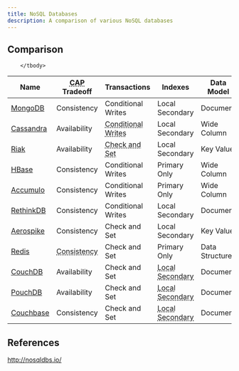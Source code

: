 ```yaml
---
title: NoSQL Databases
description: A comparison of various NoSQL databases
---
```


## Comparison

<table class="table table-bordered table-hover table-condensed" id="data">
        <thead>
          <tr>
            <th class="name">Name</th>
            <th class="cap-tradeoff"><abbr title="Consistency, Availablity, Partition Tolerance">CAP</abbr> Tradeoff</th>
            <th class="transactions">Transactions</th>
            <th class="indexes">Indexes</th>
            <th class="data-model">Data Model</th>
            <th class="license">License</th>
          </tr>
        </thead>
        <tbody>
          <tr>
            <td class="name"><a href="http://www.mongodb.org/">MongoDB</a></td>
            <td class="cap-tradeoff">Consistency</td>
            <td class="transactions">Conditional Writes</td>
            <td class="indexes">Local Secondary</td>
            <td class="data-model">Document</td>
            <td class="license"><a href="https://www.gnu.org/licenses/agpl-3.0.html">AGPL v3.0</a></td>
          </tr>
          <tr>
            <td class="name"><a href="https://cassandra.apache.org/">Cassandra</a></td>
            <td class="cap-tradeoff">Availability</td>
            <td class="transactions"><abbr title="Conditional Writes are CP not AP">Conditional Writes</abbr></td>
            <td class="indexes">Local Secondary</td>
            <td class="data-model">Wide Column</td>
            <td class="license"><a href="https://www.apache.org/licenses/LICENSE-2.0.html">Apache v2.0</a></td>
          </tr>
          <tr>
            <td class="name"><a href="http://basho.com/riak/">Riak</a></td>
            <td class="cap-tradeoff">Availability</td>
            <td class="transactions"><abbr title="Check and Set operations are CP not AP">Check and Set</abbr></td>
            <td class="indexes">Local Secondary</td>
            <td class="data-model">Key Value</td>
            <td class="license"><a href="https://www.apache.org/licenses/LICENSE-2.0.html">Apache v2.0</a></td>
          </tr>
          <tr>
            <td class="name"><a href="https://hbase.apache.org/">HBase</a></td>
            <td class="cap-tradeoff">Consistency</td>
            <td class="transactions">Conditional Writes</td>
            <td class="indexes">Primary Only</td>
            <td class="data-model">Wide Column</td>
            <td class="license"><a href="https://www.apache.org/licenses/LICENSE-2.0.html">Apache v2.0</a></td>
          </tr>
          <tr>
            <td class="name"><a href="https://accumulo.apache.org/">Accumulo</a></td>
            <td class="cap-tradeoff">Consistency</td>
            <td class="transactions">Conditional Writes</td>
            <td class="indexes">Primary Only</td>
            <td class="data-model">Wide Column</td>
            <td class="license"><a href="https://www.apache.org/licenses/LICENSE-2.0.html">Apache v2.0</a></td>
          </tr>
          <tr>
            <td class="name"><a href="http://www.rethinkdb.com/">RethinkDB</a></td>
            <td class="cap-tradeoff">Consistency</td>
            <td class="transactions">Conditional Writes</td>
            <td class="indexes">Local Secondary</td>
            <td class="data-model">Document</td>
            <td class="license"><a href="https://www.gnu.org/licenses/agpl-3.0.html">AGPL v3.0</a></td>
          </tr>
          <tr>
            <td class="name"><a href="http://www.aerospike.com/">Aerospike</a></td>
            <td class="cap-tradeoff">Consistency</td>
            <td class="transactions">Check and Set</td>
            <td class="indexes">Local Secondary</td>
            <td class="data-model">Key Value</td>
            <td class="license"><a href="https://www.gnu.org/licenses/agpl-3.0.html">AGPL v3.0</a></td>
          </tr>
          <tr>
            <td class="name"><a href="http://redis.io/">Redis</a></td>
            <td class="cap-tradeoff"><abbr title="Using Redis Cluster">Consistency</abbr></td>
            <td class="transactions">Check and Set</td>
            <td class="indexes">Primary Only</abbr></td>
            <td class="data-model">Data Structures</td>
            <td class="license"><a href="http://opensource.org/licenses/BSD-3-Clause">BSD 3-Clause</a></td>
          </tr>
         <tr>
            <td class="name"><a href="http://couchdb.apache.org/">CouchDB</a></td>
            <td class="cap-tradeoff">Availability</td>
            <td class="transactions">Check and Set</td>
            <td class="indexes"><abbr title="Indexes are created using views">Local Secondary</abbr></td>
            <td class="data-model">Document</td>
            <td class="license"><a href="https://www.apache.org/licenses/LICENSE-2.0.html">Apache v2.0</a></td>
          </tr>
          <tr>
            <td class="name"><a href="https://pouchdb.com">PouchDB</a></td>
            <td class="cap-tradeoff">Availability</td>
            <td class="transactions">Check and Set</td>
            <td class="indexes"><abbr title="Indexes are created using views">Local Secondary</abbr></td>
            <td class="data-model">Document</td>
            <td class="license"><a href="https://www.apache.org/licenses/LICENSE-2.0.html">Apache v2.0</a></td>
          </tr>
          <tr>
            <td class="name"><a href="http://www.couchbase.com/">Couchbase</a></td>
            <td class="cap-tradeoff">Consistency</td>
            <td class="transactions">Check and Set</td>
            <td class="indexes"><abbr title="Indexes are created using views">Local Secondary</abbr></td>
            <td class="data-model">Document</td>
            <td class="license"><a href="https://www.apache.org/licenses/LICENSE-2.0.html">Apache v2.0</a></td>
          </tr>

        </tbody>
</table>


## References

http://nosqldbs.io/
